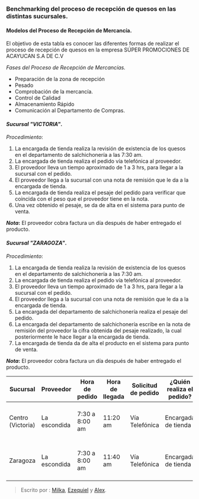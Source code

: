 ### Benchmarking del proceso de recepción de quesos en las distintas sucursales.  
              


#### Modelos del Proceso de Recepción de Mercancía.

El objetivo de esta tabla es conocer las diferentes formas de realizar el proceso de recepción de quesos en la empresa SÚPER PROMOCIONES DE ACAYUCAN S.A DE C.V

_Fases del Proceso de Recepción de Mercancías._

- Preparación de la zona de recepción 
- Pesado 
- Comprobación de la mercancía.
-  Control de Calidad 
- Almacenamiento Rápido 
-  Comunicación al Departamento de Compras.
#### _Sucursal "VICTORIA"_.

_Procedimiento_:
1. La encargada de tienda realiza la revisión de existencia de los quesos en el departamento de salchichonería a las 7:30 am.
2. La encargada de tienda realiza el pedido vía telefónica al proveedor.
3. El provedoor lleva un tiempo aproximado de 1 a 3 hrs, para llegar a la sucursal con el pedido.
4. El proveedor llega a la sucursal con una nota de remisión que  le da a la encargada de tienda.
5. La encargada de tienda realiza el pesaje del pedido para verificar que coincida con el peso que el proveedor tiene en la nota. 
6. Una vez obtenido el pesaje, se da de alta en el sistema para punto de venta.

**_Nota_:** El proveedor cobra factura un día después de haber entregado el producto. 

#### _Sucursal "ZARAGOZA"_.

_Procedimiento_:
1. La encargada de tienda realiza la revisión de existencia de los quesos en el departamento de salchichonería a las 7:30 am.
2. La encargada de tienda realiza el pedido vía telefónica al proveedor.
3. El proveedor lleva un tiempo aproximado de 1 a 3 hrs, para llegar a la sucursal con el pedido.
4. El proveedor llega a la sucursal con una nota de remisión que  le da a la encargada de tienda.
5. La encargada del departamento de salchichonería  realiza el pesaje del pedido.
6. La encargada del departamento de salchichonería escribe en la nota de remisión del proveedor la cifra obtenida del pesaje realizado, la cual posteriormente le hace llegar a la encargada de tienda.
7. La encargada de tienda da de alta el producto en el sistema para punto de venta.

**_Nota_:** El proveedor cobra factura un día después de haber entregado el producto. 

|Sucursal  |  Proveedor	| Hora de pedido |  Hora de llegada |Solicitud de pedido | ¿Quién realiza el pedido? | ¿Quién realiza el pesaje? | ¿Cual es el gramaje promedio? | Tipos |
|--|--|--|--|--|--|--|--|--|
| Centro (Victoria) |La escondida  | 7:30 a 8:00 am | 11:20 am |  Vía Telefónica| Encargada de tienda | Encargada de Tienda   | 3 a 5 Kg | Queso de Hebra,Fresco, Cotija, Crema y Doble crema. |  
| Zaragoza | La escondida |  7:30 a 8:00 am | 11:40  am |Vía Telefónica  | Encargada de tienda | Encargada del departamento de salchichonería   | 2 kg | Queso de Hebra,Fresco, Cotija, Crema y Doble crema.  | 





























> Escrito por : [Milka](https://github.com/Milka-Prz), [Ezequiel](https://github.com/ezequiel-san) y [Alex](https://github.com/alexfenixdk).
